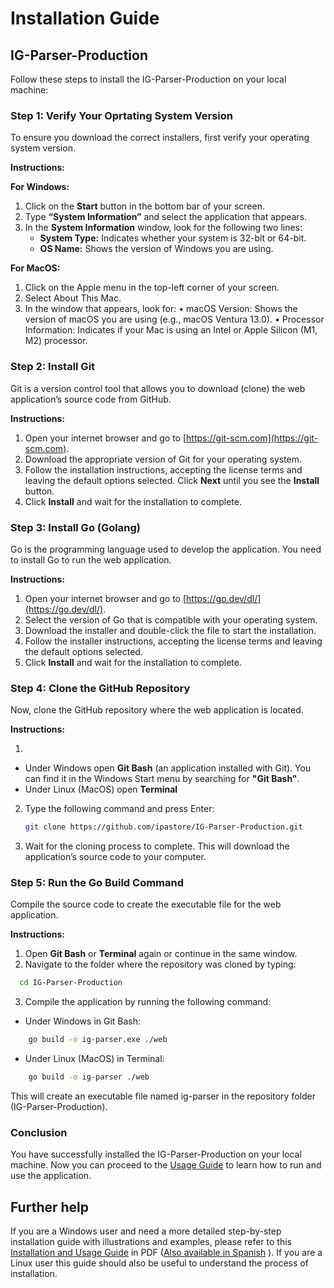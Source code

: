 # Installation Guide

## IG-Parser-Production
Follow these steps to install the IG-Parser-Production on your local machine:

### Step 1: Verify Your Oprtating System Version

To ensure you download the correct installers, first verify your operating system version.

**Instructions:**

**For Windows:**
1. Click on the **Start** button in the bottom bar of your screen.
2. Type **“System Information”** and select the application that appears.
3. In the **System Information** window, look for the following two lines:
   - **System Type:** Indicates whether your system is 32-bit or 64-bit.
   - **OS Name:** Shows the version of Windows you are using.

**For MacOS:**
1.	Click on the Apple menu in the top-left corner of your screen.
2.	Select About This Mac.
3.	In the window that appears, look for:
	•	macOS Version: Shows the version of macOS you are using (e.g., macOS Ventura 13.0).
	•	Processor Information: Indicates if your Mac is using an Intel or Apple Silicon (M1, M2) processor.


### Step 2: Install Git

Git is a version control tool that allows you to download (clone) the web application’s source code from GitHub.

**Instructions:**

1. Open your internet browser and go to [https://git-scm.com](https://git-scm.com).
2. Download the appropriate version of Git for your operating system.
3. Follow the installation instructions, accepting the license terms and leaving the default options selected. Click **Next** until you see the **Install** button.
4. Click **Install** and wait for the installation to complete.

### Step 3: Install Go (Golang)

Go is the programming language used to develop the application. You need to install Go to run the web application.

**Instructions:**

1. Open your internet browser and go to [https://go.dev/dl/](https://go.dev/dl/).
2. Select the version of Go that is compatible with your operating system.
3. Download the installer and double-click the file to start the installation.
4. Follow the installer instructions, accepting the license terms and leaving the default options selected.
5. Click **Install** and wait for the installation to complete.

### Step 4: Clone the GitHub Repository

Now, clone the GitHub repository where the web application is located.

**Instructions:**

1. 
- Under Windows open **Git Bash** (an application installed with Git). You can find it in the Windows Start menu by searching for **"Git Bash"**. 
- Under Linux (MacOS) open **Terminal**

2. Type the following command and press Enter:

   ```sh
   git clone https://github.com/ipastore/IG-Parser-Production.git
   ```

3. Wait for the cloning process to complete. This will download the application’s source code to your computer.

### Step 5: Run the Go Build Command

Compile the source code to create the executable file for the web application.

**Instructions:**

1.	Open **Git Bash** or **Terminal** again or continue in the same window.
2.	Navigate to the folder where the repository was cloned by typing:


  ```sh
    cd IG-Parser-Production
   ```

3. Compile the application by running the following command:

- Under Windows in Git Bash:
```sh
    go build -o ig-parser.exe ./web 
```

- Under Linux (MacOS) in Terminal:
```sh
    go build -o ig-parser ./web 
```

This will create an executable file named ig-parser in the repository folder (IG-Parser-Production).

### Conclusion

You have successfully installed the IG-Parser-Production on your local machine. Now you can proceed to the [Usage Guide](USAGE.md) to learn how to run and use the application.

## Further help

If you are a Windows user and need a more detailed step-by-step installation guide with illustrations and examples, please refer to this [Installation and Usage Guide](docs/InstallationAndUsageGuide.pdf) in PDF ([Also available in Spanish](docs/GuiaInstalacionUso.pdf) ). If you are a Linux user this guide should also be useful to understand the process of installation.

